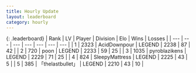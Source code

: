 ```yaml
---
title: Hourly Update
layout: leaderboard
category: hourly
---
```


{: .leaderboard}
| Rank | LV | Player | Division | Elo | Wins | Losses |
| --- | --- | --- | --- | --- | --- | --- |
| <span data-change="0">1</span> | 2323 | <span title="ID: 304661">AcidDownpour</span> | LEGEND | <span data-change="0">2238</span> | <span data-change="0">87</span> | <span data-change="0">42</span> |
| <span data-change="0">2</span> | 720 | <span title="ID: 540690">poon</span> | LEGEND | <span data-change="0">2233</span> | <span data-change="0">59</span> | <span data-change="0">25</span> |
| <span data-change="0">3</span> | 1035 | <span title="ID: 143220">pyroblazikens</span> | LEGEND | <span data-change="0">2229</span> | <span data-change="0">71</span> | <span data-change="0">25</span> |
| <span data-change="0">4</span> | 824 | <span title="ID: 153129">SleepyMattress</span> | LEGEND | <span data-change="0">2225</span> | <span data-change="0">43</span> | <span data-change="0">5</span> |
| <span data-change="0">5</span> | 385 | <span title="ID: 641994">「thelastbullet」</span> | LEGEND | <span data-change="0">2210</span> | <span data-change="0">43</span> | <span data-change="0">10</span> |
